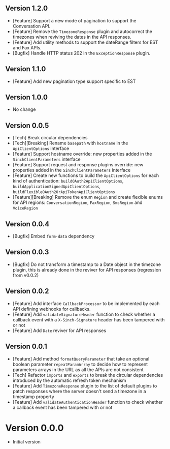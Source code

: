 ## Version 1.2.0
- [Feature] Support a new mode of pagination to support the Conversation API.
- [Feature] Remove the `TimezoneResponse` plugin and autocorrect the timezones when reviving the dates in the API responses.
- [Feature] Add utility methods to support the dateRange filters for EST and Fax APIs.
- [Bugfix] Handle HTTP status 202 in the `ExceptionResponse` plugin.

## Version 1.1.0
- [Feature] Add new pagination type support specific to EST

## Version 1.0.0
- No change

## Version 0.0.5
 - [Tech] Break circular dependencies
 - [Tech][Breaking] Rename `basepath` with `hostname` in the `ApiClientOptions` interface
 - [Feature] Support hostname override: new properties added in the `SinchClientParameters` interface
 - [Feature] Support request and response plugins override: new properties added in the `SinchClientParameters` interface
 - [Feature] Create new functions to build the `ApiClientOptions` for each kind of authentication: `buildOAuth2ApiClientOptions`, `buildApplicationSignedApiClientOptions`, `buildFlexibleOAuth2OrApiTokenApiClientOptions`
 - [Feature][Breaking] Remove the enum `Region` and create flexible enums for API regions: `ConversationRegion`, `FaxRegion`, `SmsRegion` and `VoiceRegion`

## Version 0.0.4
 - [Bugfix] Embed `form-data` dependency

## Version 0.0.3
 - [Bugfix] Do not transform a timestamp to a Date object in the timezone plugin, this is already done in the reviver for API responses (regression from v0.0.2)

## Version 0.0.2

 - [Feature] Add interface `CallbackProcessor` to be implemented by each API defining webhooks for callbacks.
 - [Feature] Add `validateSignatureHeader` function to check whether a callback event with a `X-Sinch-Signature` header has been tampered with or not
 - [Feature] Add `Date` reviver for API responses

## Version 0.0.1

 - [Feature] Add method `formatQueryParameter` that take an optional boolean parameter `repeatParamArray` to decide how to represent parameters arrays in the URL as all the APIs are not consistent
 - [Tech] Refactor `imports` and `exports` to break the circular dependencies introduced by the automatic refresh token mechanism
 - [Feature] Add `TimezoneResponse` plugin to the list of default plugins to patch responses where the server doesn't send a timezone in a timestamp property
 - [Feature] Add `validateAuthenticationHeader` function to check whether a callback event has been tampered with or not

# Version 0.0.0

- Initial version
